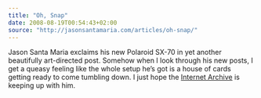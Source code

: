 ```yaml
---
title: "Oh, Snap"
date: 2008-08-19T00:54:43+02:00
source: "http://jasonsantamaria.com/articles/oh-snap/"
---
```


Jason Santa Maria exclaims his new Polaroid SX-70 in yet another beautifully art-directed post. Somehow when I look through his new posts, I get a queasy feeling like the whole setup he’s got is a house of cards getting ready to come tumbling down. I just hope the [Internet Archive](http://www.archive.org/index.php) is keeping up with him.
